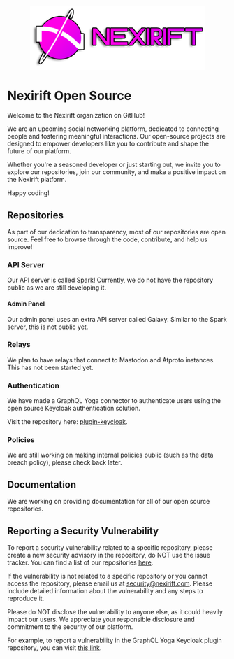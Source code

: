 <p align="center">
<img src="https://raw.githubusercontent.com/Nexirift/.github/main/banner.svg" width="400" />
</p>

# Nexirift Open Source

Welcome to the Nexirift organization on GitHub!

We are an upcoming social networking platform, dedicated to connecting people and fostering meaningful interactions. Our open-source projects are designed to empower developers like you to contribute and shape the future of our platform.

Whether you're a seasoned developer or just starting out, we invite you to explore our repositories, join our community, and make a positive impact on the Nexirift platform.

Happy coding!

## Repositories

As part of our dedication to transparency, most of our repositories are open source. Feel free to browse through the code, contribute, and help us improve!

### API Server

Our API server is called Spark! Currently, we do not have the repository public as we are still developing it.

#### Admin Panel

Our admin panel uses an extra API server called Galaxy. Similar to the Spark server, this is not public yet.

### Relays

We plan to have relays that connect to Mastodon and Atproto instances. This has not been started yet.

### Authentication

We have made a GraphQL Yoga connector to authenticate users using the open source Keycloak authentication solution.

Visit the repository here: [plugin-keycloak](https://github.com/Nexirift/plugin-keycloak).

### Policies

We are still working on making internal policies public (such as the data breach policy), please check back later.

## Documentation

We are working on providing documentation for all of our open source repositories.

## Reporting a Security Vulnerability

To report a security vulnerability related to a specific repository, please create a new security advisory in the repository, do NOT use the issue tracker. You can find a list of our repositories [here](https://github.com/orgs/Nexirift/repositories).

If the vulnerability is not related to a specific repository or you cannot access the repository, please email us at [security@nexirift.com](security@nexirift.com). Please include detailed information about the vulnerability and any steps to reproduce it.

Please do NOT disclose the vulnerability to anyone else, as it could heavily impact our users. We appreciate your responsible disclosure and commitment to the security of our platform.

For example, to report a vulnerability in the GraphQL Yoga Keycloak plugin repository, you can visit [this link](https://github.com/Nexirift/plugin-keycloak/security/advisories/new).
